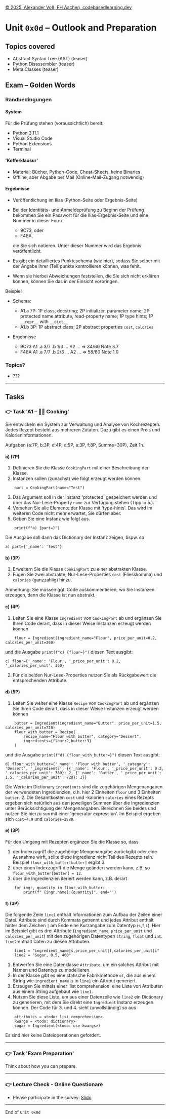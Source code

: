[© 2025, Alexander Voß, FH Aachen, codebasedlearning.dev](mailto:info@codebasedlearning.dev)

# Unit `0x0d` – Outlook and Preparation


## Topics covered

- Abstract Syntax Tree (AST) (teaser)
- Python Disassembler (teaser)
- Meta Classes (teaser)


## Exam – Golden Words

### Randbedingungen

#### System
Für die Prüfung stehen (voraussichtlich) bereit:
- Python 3.11.1
- Visual Studio Code
- Python Extensions
- Terminal

#### 'Kofferklausur'
- Material: Bücher, Python-Code, Cheat-Sheets, keine Binaries
- Offline, aber Abgabe per Mail (Online-Mail-Zugang notwendig)

#### Ergebnisse
- Veröffentlichung im Ilias (Python-Seite oder Ergebnis-Seite)
- Bei der Identitäts- und Anmeldeprüfung zu Beginn der Prüfung bekommen 
Sie ein Passwort für die Ilias-Ergebnis-Seite und eine Nummer in dieser Form
  - 9C73, oder
  - F48A,

  die Sie sich notieren. Unter dieser Nummer wird das Ergebnis veröffentlicht.
- Es gibt ein detailliertes Punkteschema (wie hier), sodass Sie selber
mit der Angabe Ihrer (Teil)punkte kontrollieren können, was fehlt. 
- Wenn sie hierbei Abweichungen feststellen, die Sie sich nicht erklären können, können Sie das in der Einsicht vorbringen.

Beispiel
- Schema: 
  - A1.a 7P: 1P class, docstring; 2P initializer, parameter name; 2P protected name attribute, read-property name; 1P type hints; 1P `__repr__` with `__dict__`
  - A1.b 3P: 1P abstract class; 2P abstract properties `cost`, `calories`

- Ergebnisse
  - 9C73 A1 .a 3/7 .b 1/3 ... A2 ... => 34/60 Note 3.7
  - F48A A1 .a 7/7 .b 2/3 ... A2 ... => 58/60 Note 1.0

### Topics?

- ???

---

## Tasks

### 👉 Task 'A1 – 🧑‍🍳 Cooking'

Sie entwickeln ein System zur Verwaltung und Analyse von Kochrezepten.
Jedes Rezept besteht aus mehreren Zutaten. Dazu gibt es einen Preis und
Kalorieninformationen.

Aufgaben (a:7P, b:3P, d:4P, d:5P, e:3P, f:8P, Summe=30P), Zeit 1h.

#### a) (7P)

1. Definieren Sie die Klasse `CookingPart` mit einer Beschreibung der Klasse.
2. Instanzen sollen (zunächst) wie folgt erzeugt werden können:
``` 
	part = CookingPart(name="Test")
```
3. Das Argument soll in der Instanz 'protected' gespeichert werden 
und über das Nur-Lese-Property `name` zur Verfügung stehen (Tipp in 5.).
4. Versehen Sie alle Elemente der Klasse mit 'type-hints'. Das wird
im weiteren Code nicht mehr erwartet, Sie dürfen aber.
5. Geben Sie eine Instanz wie folgt aus. 

``` 
	print(f"a) {part=}")
```
Die Ausgabe soll dann das Dictionary der Instanz zeigen, bspw. so
```
a) part={'_name': 'Test'}
```

#### b) (3P)

1. Erweitern Sie die Klasse `CookingPart` zu einer abstrakten Klasse.
2. Fügen Sie zwei abstrakte, Nur-Lese-Properties `cost` (Fliesskomma) und
`calories` (ganzzahlig) hinzu.

Anmerkung: Sie müssen ggf. Code auskommentieren, wo Sie Instanzen erzeugen,
denn die Klasse ist nun abstrakt.

#### c) (4P)

1. Leiten Sie eine Klasse `Ingredient` von `CookingPart` ab und ergänzen Sie
Ihren Code derart, dass in dieser Weise Instanzen erzeugt werden können
```
    flour = Ingredient(ingredient_name="Flour", price_per_unit=0.2, calories_per_unit=360)
```
und die Ausgabe `print(f"c) {flour=}")` diesen Text ausgibt:
```
c) flour={'_name': 'Flour', '_price_per_unit': 0.2, '_calories_per_unit': 360}
```
2. Für die beiden Nur-Lese-Properties nutzen Sie als Rückgabewert die
entsprechenden Attribute.

#### d) (5P)

1. Leiten Sie weiter eine Klasse `Recipe` von `CookingPart` ab und ergänzen
Sie Ihren Code derart, dass in dieser Weise Instanzen erzeugt werden können
```
    butter = Ingredient(ingredient_name="Butter", price_per_unit=1.5, calories_per_unit=720)
    flour_with_butter = Recipe(
        recipe_name="Flour with butter", category="Dessert", 
        ingredients={flour:2,butter:3}
    )
```
und die Ausgabe `print(f"d) {flour_with_butter=}")` diesen Text ausgibt:
```
d) flour_with_butter={'_name': 'Flour with butter', '_category': 'Dessert', '_ingredients': {{'_name': 'Flour', '_price_per_unit': 0.2, '_calories_per_unit': 360}: 2, {'_name': 'Butter', '_price_per_unit': 1.5, '_calories_per_unit': 720}: 3}}
```
Die Werte im Dictionary `ingredients` sind die zugehörigen Mengenangaben 
der verwendeten Ingredienzien, d.h. hier 2 Einheiten `flour` und 3 Einheiten `butter`.
2. Die Gesamtkosten `cost` und -kalorien `calories` eines Rezepts ergeben 
sich natürlich aus den jeweiligen Summen über die Ingredienzien unter
Berücksichtigung der Mengenangaben. Berechnen Sie beides und nutzen Sie 
hierzu `sum` mit einer 'generator expression'.
Im Beispiel ergeben sich `cost=4.9` und `calories=2880`.

#### e) (3P)

Für den Umgang mit Rezepten ergänzen Sie die Klasse so, dass
1.  der Indexzugriff die zugehörige Mengenangabe zurückgibt oder eine 
Ausnahme wirft, sollte diese Ingredienz nicht Teil des Rezepts sein. 
Beispiel
```flour_with_butter[butter]``` ergibt 3.
2. über einen Indexzugriff die Menge geändert werden kann, z.B. so
```flour_with_butter[butter] = 12```.
3. über die Ingredienzien iteriert werden kann, z.B. derart
```
    for ingr, quantity in flour_with_butter:
        print(f" {ingr.name}:{quantity}", end='')
```
#### f) (3P)

Die folgende Zeile `line1` enthält Informationen zum Aufbau der Zeilen einer
Datei. Attribute sind durch Kommata getrennt und jedes Attribut enthält 
hinter dem Zeichen `|` am Ende eine Kurzangabe zum Datentyp (`s`,`f`,`i`).
Hier im Beispiel gibt es drei Attribute (`ingredient_name`,
`price_per_unit` und `calories_per_unit`) mit den zugehörigen Datentypen
`string`, `float` und `int`.
`line2` enthält Daten zu diesen Attributen.
```
    line1 = "ingredient_name|s,price_per_unit|f,calories_per_unit|i"
    line2 = "Sugar, 0.5, 400"
```

1. Entwerfen Sie eine Datenklasse `Attribute`, um ein solches Attribut
mit Namen und Datentyp zu modellieren.
2. In der Klasse gibt es eine statische Fabrikmethode `of`, die aus
einem String wie `ingredient_name|s` in `line1` ein Attribut generiert.
3. Erzeugen Sie mittels einer 'list comprehension' eine Liste von Attributen aus
einem String aufgebaut wie `line1`.
4. Nutzen Sie diese Liste, um aus einer Datenzeile wie `line2` ein Dictionary 
zu generieren, mit dem Sie direkt eine `Ingredient` Instanz erzeugen können.
Der Code für 3. und 4. sieht (unvollständig) so aus
```
    attributes = <todo: list comprehension>
    kwargs = <todo: dictionary>
    sugar = Ingredient(<todo: use kwargs>)
```
Es sind hier keine Dateioperationen gefordert.

---

### 👉 Task 'Exam Preparation' 

Think about how you can prepare.

---

### 👉 Lecture Check - Online Questionare

- Please participate in the survey: [Slido](https://wall.sli.do)

---

End of `Unit 0x0d`
